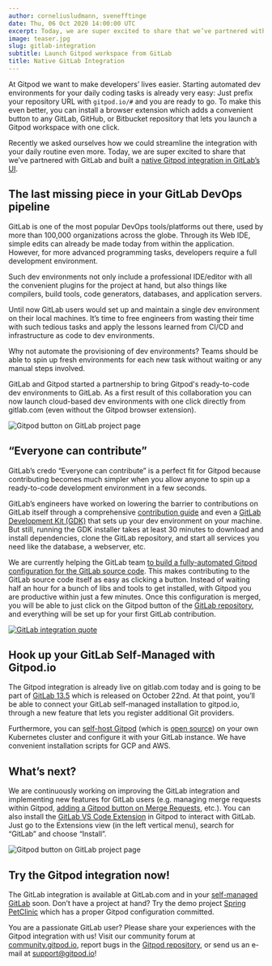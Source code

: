 ```yaml
---
author: corneliusludmann, svenefftinge
date: Thu, 06 Oct 2020 14:00:00 UTC
excerpt: Today, we are super excited to share that we’ve partnered with GitLab and built a native Gitpod integration in GitLab’s UI.
image: teaser.jpg
slug: gitlab-integration
subtitle: Launch Gitpod workspace from GitLab
title: Native GitLab Integration
---
```


<script context="module">
  export const prerender = true;
</script>

At Gitpod we want to make developers’ lives easier. Starting automated dev environments for your daily coding tasks is already very easy: Just prefix your repository URL with `gitpod.io/#` and you are ready to go. To make this even better, you can install a browser extension which adds a convenient button to any GitLab, GitHub, or Bitbucket repository that lets you launch a Gitpod workspace with one click.

Recently we asked ourselves how we could streamline the integration with your daily routine even more. Today, we are super excited to share that we’ve partnered with GitLab and built a [native Gitpod integration in GitLab’s UI](https://gitlab.com/gitlab-org/gitlab/-/merge_requests/37985).

<h2 class="h1">The last missing piece in your GitLab DevOps pipeline</h2>

GitLab is one of the most popular DevOps tools/platforms out there, used by more than 100,000 organizations across the globe. Through its Web IDE, simple edits can already be made today from within the application. However, for more advanced programming tasks, developers require a full development environment.

Such dev environments not only include a professional IDE/editor with all the convenient plugins for the project at hand, but also things like compilers, build tools, code generators, databases, and application servers.

Until now GitLab users would set up and maintain a single dev environment on their local machines. It’s time to free engineers from wasting their time with such tedious tasks and apply the lessons learned from CI/CD and infrastructure as code to dev environments.

Why not automate the provisioning of dev environments? Teams should be able to spin up fresh environments for each new task without waiting or any manual steps involved.

GitLab and Gitpod started a partnership to bring Gitpod's ready-to-code dev environments to GitLab. As a first result of this collaboration you can now launch cloud-based dev environments with one click directly from gitlab.com (even without the Gitpod browser extension).

![Gitpod button on GitLab project page](../../../static/images/blog/gitlab-integration/gitpod-button-on-gitlab.png)

<h2 class="h1">“Everyone can contribute”</h2>

GitLab’s credo “Everyone can contribute” is a perfect fit for Gitpod because contributing becomes much simpler when you allow anyone to spin up a ready-to-code development environment in a few seconds.

GitLab’s engineers have worked on lowering the barrier to contributions on GitLab itself through a comprehensive [contribution guide](https://about.gitlab.com/community/contribute/) and even a [GitLab Development Kit (GDK)](https://gitlab.com/gitlab-org/gitlab-development-kit) that sets up your dev environment on your machine. But still, running the GDK installer takes at least 30 minutes to download and install dependencies, clone the GitLab repository, and start all services you need like the database, a webserver, etc.

We are currently helping the GitLab team [to build a fully-automated Gitpod configuration for the GitLab source code](https://gitlab.com/gitlab-org/gitlab/-/merge_requests/43103). This makes contributing to the GitLab source code itself as easy as clicking a button. Instead of waiting half an hour for a bunch of libs and tools to get installed, with Gitpod you are productive within just a few minutes. Once this configuration is merged, you will be able to just click on the Gitpod button of the [GitLab repository](https://gitlab.com/gitlab-org/gitlab), and everything will be set up for your first GitLab contribution.

[![GitLab integration quote](../../../static/images/blog/gitlab-integration/gitlab-integration-quote.png)](https://gitlab.com/gitlab-org/gitlab-development-kit/-/issues/1076#note_419638250)

<h2 class="h1">Hook up your GitLab Self-Managed with Gitpod.io</h2>

The Gitpod integration is already live on gitlab.com today and is going to be part of [GitLab&nbsp;13.5](https://gitlab.com/gitlab-com/www-gitlab-com/-/merge_requests/61933) which is released on October 22nd. At that point, you’ll be able to connect your GitLab self-managed installation to gitpod.io, through a new feature that lets you register additional Git providers.

Furthermore, you can [self-host Gitpod](https://www.gitpod.io/self-hosted/) (which is [open source](https://github.com/gitpod-io/gitpod)) on your own Kubernetes cluster and configure it with your GitLab instance. We have convenient installation scripts for GCP and AWS.

<h2 class="h1">What’s next?</h2>

We are continuously working on improving the GitLab integration and implementing new features for GitLab users (e.g. managing merge requests within Gitpod, [adding a Gitpod button on Merge Requests](https://gitlab.com/gitlab-org/gitlab/-/merge_requests/43352), etc.). You can also install the [GitLab VS Code Extension](https://open-vsx.org/extension/GitLab/gitlab-workflow) in Gitpod to interact with GitLab. Just go to the Extensions view (in the left vertical menu), search for “GitLab” and choose “Install”.

![Gitpod button on GitLab project page](../../../static/images/blog/gitlab-integration/gitlab-vscode-extension.png)

<h2 class="h1">Try the Gitpod integration now!</h2>

The GitLab integration is available at GitLab.com and in your [self-managed GitLab](https://gitlab.com/help/integration/gitpod.md) soon. Don’t have a project at hand? Try the demo project [Spring PetClinic](https://gitlab.com/gitpod/spring-petclinic) which has a proper Gitpod configuration committed.

You are a passionate GitLab user? Please share your experiences with the Gitpod integration with us! Visit our community forum at [community.gitpod.io](https://community.gitpod.io/), report bugs in the [Gitpod repository](https://github.com/gitpod-io/gitpod/), or send us an e-mail at support@gitpod.io!
